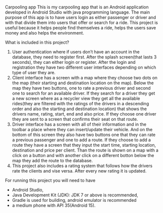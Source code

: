Carpooling app
This is my carpooling app that is an Android application developed in Android Studio with java programming language. The main purpose of this app is to have users login as either passenger or driver and with that 
divide them into users that offer or search for a ride. This project is useful because it helps people find themselves a ride, helps the users save money and also helps the environment.

What is included in this project?
1)	User authentication where if users don’t have an account in the database, they need to register first. After the splash screen(that lasts 3 seconds), they can either login or register.
    After the login and registration they have two different user interfaces depending on which type of user they are.
2)	Client interface has a screen with a map where they choose two dots on the map (their starting and destination location on the map). Below the map they have two buttons, one to rate a previous driver
    and second one to search for an available driver. If they search for a driver they get a new screen where as a recycler view they get all the available rides(they are filtered with
  	the ratings of the drivers in a descending order and also the starting and destination location) that shows the drivers name, rating, start, end and also price. If they choose one driver they are sent
  	to a screen that confirms their seat on that route.
3)	Driver interface has a screen with all of their information and in the toolbar a place where they can insert/update their vehicle. And on the bottom of this screen they also have two buttons one that
	  they can rate a previous passenger and one to add a route. If they choose to add a route they have a screen that they input the start time, starting location, destination and price per client.
	  Than the route is shown on a map with a click on a button and with another click on a different botton below the map they add the route to the database.
4)	This project also includes a rating system that follows how the drivers rate the clients and vise versa. After every new rating it is updated.

For running this project you will need to have 
- Android Studio, 
- Java Development Kit (JDK): JDK 7 or above is recommended,
- Gradle is used for building, android emulator is recommended
- a medium phone with API 35(Android 15).

